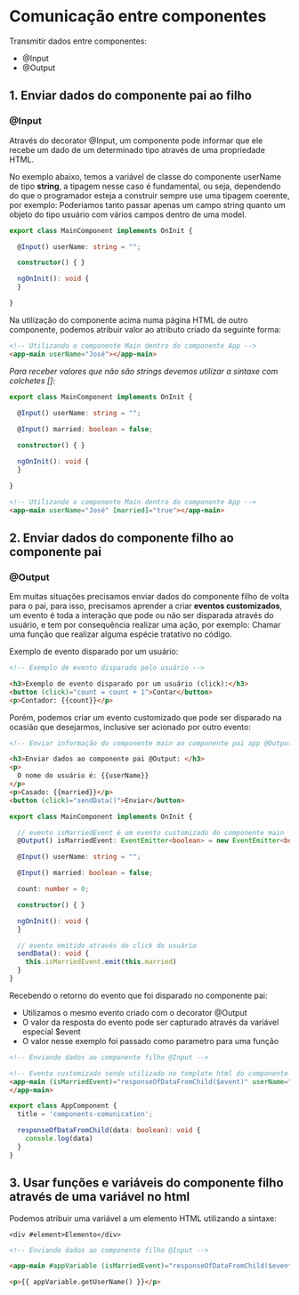 # Comunicação entre componentes

Transmitir dados entre componentes:
- @Input
- @Output

## 1. Enviar dados do componente pai ao filho 

### @Input

Através do decorator @Input, um componente pode informar que ele recebe um dado de um determinado
tipo através de uma propriedade HTML.

No exemplo abaixo, temos a variável de classe do componente userName de tipo **string**, a tipagem
nesse caso é fundamental, ou seja, dependendo do que o programador esteja a construir sempre use 
uma tipagem coerente, por exemplo: Poderiamos tanto passar apenas um campo string quanto um objeto
do tipo usuário com vários campos dentro de uma model.

```typescript
export class MainComponent implements OnInit {

  @Input() userName: string = "";

  constructor() { }

  ngOnInit(): void {
  }

}
```

Na utilização do componente acima numa página HTML de outro componente, podemos atribuir valor
ao atributo criado da seguinte forma:

```html
<!-- Utilizando o componente Main dentro do componente App -->
<app-main userName="José"></app-main>
```
_Para receber valores que não são strings devemos utilizar a sintaxe com colchetes []:_

```typescript
export class MainComponent implements OnInit {

  @Input() userName: string = "";
  
  @Input() married: boolean = false;

  constructor() { }

  ngOnInit(): void {
  }

}
```
```html
<!-- Utilizando o componente Main dentro do componente App -->
<app-main userName="José" [married]="true"></app-main>
```

## 2. Enviar dados do componente filho ao componente pai

### @Output

Em muitas situações precisamos enviar dados do componente filho de volta para o pai, para isso,
precisamos aprender a criar **eventos customizados**, um evento é toda a interação que pode ou não
ser disparada através do usuário, e tem por consequência realizar uma ação, por exemplo:
Chamar uma função que realizar alguma espécie tratativo no código.

Exemplo de evento disparado por um usuário:

```html
<!-- Exemplo de evento disparado pelo usuário -->

<h3>Exemplo de evento disparado por um usuário (click):</h3>
<button (click)="count = count + 1">Contar</button>
<p>Contador: {{count}}</p>
```
Porém, podemos criar um evento customizado que pode ser disparado na ocasião que desejarmos, inclusive
ser acionado por outro evento:

```html
<!-- Enviar informação do componente main ao componente pai app @Output -->

<h3>Enviar dados ao componente pai @Output: </h3>
<p>
  O nome do usuário é: {{userName}}
</p>
<p>Casado: {{married}}</p>
<button (click)="sendData()">Enviar</button>
```

```typescript
export class MainComponent implements OnInit {

  // evento isMarriedEvent é um evento customizado do componente main
  @Output() isMarriedEvent: EventEmitter<boolean> = new EventEmitter<boolean>();

  @Input() userName: string = "";

  @Input() married: boolean = false;

  count: number = 0;

  constructor() { }

  ngOnInit(): void {
  }

  // evento emitido através do click do usuário
  sendData(): void {
    this.isMarriedEvent.emit(this.married)
  }
}
```
Recebendo o retorno do evento que foi disparado no componente pai:

- Utilizamos o mesmo evento criado com o decorator @Output
- O valor da resposta do evento pode ser capturado através da variável especial $event
- O valor nesse exemplo foi passado como parametro para uma função

```html
<!-- Enviando dados ao componente filho @Input -->

<!-- Evento customizado sendo utilizado no template html do componente pai -->
<app-main (isMarriedEvent)="responseOfDataFromChild($event)" userName="José" [married]="true">
</app-main>

```

```typescript
export class AppComponent {
  title = 'components-comunication';

  responseOfDataFromChild(data: boolean): void {
    console.log(data)
  }
}
```

## 3. Usar funções e variáveis do componente filho através de uma variável no html

Podemos atribuir uma variável a um elemento HTML utilizando a sintaxe:

`<div #element>Elemento</div>`

```html
<!-- Enviando dados ao componente filho @Input -->

<app-main #appVariable (isMarriedEvent)="responseOfDataFromChild($event)" userName="José" [married]="true"></app-main>

<p>{{ appVariable.getUserName() }}</p>
```



